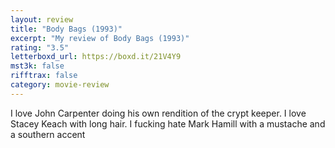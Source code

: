 ```yaml
---
layout: review
title: "Body Bags (1993)"
excerpt: "My review of Body Bags (1993)"
rating: "3.5"
letterboxd_url: https://boxd.it/21V4Y9
mst3k: false
rifftrax: false
category: movie-review
---
```


I love John Carpenter doing his own rendition of the crypt keeper. I love Stacey Keach with long hair. I fucking hate Mark Hamill with a mustache and a southern accent
